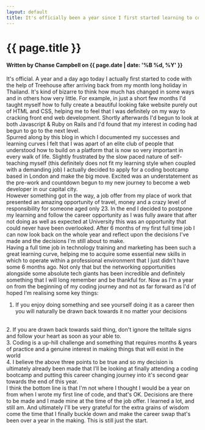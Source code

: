 ```yaml
---
layout: default
title: It's officially been a year since I first started learning to code &amp; this is what I've learned so far
---
```

<h1 class="header-name">{{ page.title }}</h1>
<h4 class="header-name">Written by Chanse Campbell on {{ page.date | date: '%B %d, %Y' }}</h4>

It's official. A year and a day ago today I actually first started to code with the help of Treehouse after arriving back from my month long holiday in Thailand. It's kind of bizarre to think how much has changed in some ways and in others how very little. For example, in just a short few months I'd taught myself how to fully create a beautiful looking fake website purely out of HTML and CSS, helping me to feel that I was definitely on my way to cracking front end web development. Shortly afterwards I'd begun to look at both Javascript &amp; Ruby on Rails and I'd found that my interest in coding had begun to go to the next level.
<br>
Spurred along by this blog in which I documented my successes and learning curves I felt that I was apart of an elite club of people that understood how to build on a platform that is now so very important in every walk of life. Slightly frustrated by the slow paced nature of self-teaching myself (this definitely does not fit my learning style when coupled with a demanding job) I actually decided to apply for a coding bootcamp based in London and make the big move. Excited was an understatement as the pre-work and countdown begun to my new journey to become a web developer in our capital city.
<br>
However something got in the way, a job offer from my place of work that presented an amazing opportunity of travel, money and a crazy level of responsibility for someone aged only 23. In the end I decided to postpone my learning and follow the career opportunity as I was fully aware that after not doing as well as expected at University this was an opportunity that could never have been overlooked. After 6 months of my first full time job I can now look back on the whole year and reflect upon the decisions I've made and the decisions I'm still about to make.
<br>
Having a full time job in technology training and marketing has been such a great learning curve, helping me to acquire some essential new skills in which to operate within a professional environment that I just didn't have some 6 months ago. Not only that but the networking opportunities alongside some absolute tech giants has been incredible and definitely something that I will long remember and be thankful for. Now as I'm a year on from the beginning of my coding journey and not as far forward as I'd of hoped I'm realising some key things:
<br>
1. If you enjoy doing something and see yourself doing it as a career then you will naturally be drawn back towards it no matter your decisions
<br>
2. If you are drawn back towards said thing, don't ignore the telltale signs and follow your heart as soon as your able to.
<br>
3. Coding is a up-hill challenge and something that requires months &amp; years of practice and a genuine interest in making things that will exist in the world
<br>
4. I believe the above three points to be true and so my decision is ultimately already been made that I'll be looking at finally attending a coding bootcamp and putting this career changing journey into it's second gear towards the end of this year.
<br>
I think the bottom line is that I'm not where I thought I would be a year on from when I wrote my first line of code, and that's OK. Decisions are there to be made and I made mine at the time of the job offer. I learned a lot, and still am. And ultimately I'll be very grateful for the extra grains of wisdom come the time that I finally buckle down and make the career swap that's been over a year in the making. This is still just the start.
